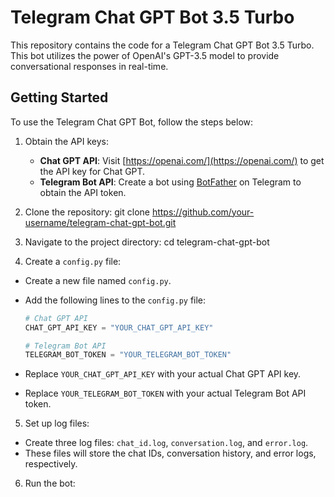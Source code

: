 # Telegram Chat GPT Bot 3.5 Turbo

This repository contains the code for a Telegram Chat GPT Bot 3.5 Turbo. This bot utilizes the power of OpenAI's GPT-3.5 model to provide conversational responses in real-time.

## Getting Started

To use the Telegram Chat GPT Bot, follow the steps below:

1. Obtain the API keys:
   - **Chat GPT API**: Visit [https://openai.com/](https://openai.com/) to get the API key for Chat GPT.
   - **Telegram Bot API**: Create a bot using [BotFather](https://telegram.me/BotFather) on Telegram to obtain the API token.

2. Clone the repository:
git clone https://github.com/your-username/telegram-chat-gpt-bot.git

3. Navigate to the project directory:
cd telegram-chat-gpt-bot

4. Create a `config.py` file:
- Create a new file named `config.py`.
- Add the following lines to the `config.py` file:
  ```python
  # Chat GPT API
  CHAT_GPT_API_KEY = "YOUR_CHAT_GPT_API_KEY"

  # Telegram Bot API
  TELEGRAM_BOT_TOKEN = "YOUR_TELEGRAM_BOT_TOKEN"
  ```

- Replace `YOUR_CHAT_GPT_API_KEY` with your actual Chat GPT API key.
- Replace `YOUR_TELEGRAM_BOT_TOKEN` with your actual Telegram Bot API token.

5. Set up log files:
- Create three log files: `chat_id.log`, `conversation.log`, and `error.log`.
- These files will store the chat IDs, conversation history, and error logs, respectively.

6. Run the bot:
